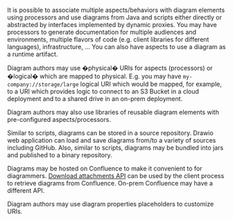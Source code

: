It is possible to associate multiple aspects/behaviors with diagram elements using processors and use diagrams from Java and scripts either directly or abstracted by interfaces implemented by dynamic proxies. 
You may have processors to generate documentation for multiple audiences and environments, multiple flavors of code (e.g. client libraries for different languages), infrastructure, ...
You can also have aspects to use a diagram as a runtime artifact.

Diagram authors may use �physical� URIs for aspects (processors) or �logical� which are mapped to physical. 
E.g. you may have ``my-company://storage/large`` logical URI which would be mapped, for example, to a URI which provides logic to connect to an S3 Bucket in a cloud deployment and to a shared drive in an on-prem deployment.

Diagram authors may also use libraries of reusable diagram elements with pre-configured aspects/processors.

Similar to scripts, diagrams can be stored in a source repository. 
Drawio web application can load and save diagrams from/to a variety of sources including GitHub.
Also, similar to scripts, diagrams may be bundled into jars and published to a binary repository.

Diagrams may be hosted on Confluence to make it convenient to for diagrammers. 
[Download attachments API](https://developer.atlassian.com/cloud/confluence/rest/v1/api-group-content---attachments/#api-wiki-rest-api-content-id-child-attachment-attachmentid-download-get) can be used by the client process to retrieve diagrams from Confluence.
On-prem Confluence may have a different API.


Diagram authors may use diagram properties placeholders to customize URIs.
